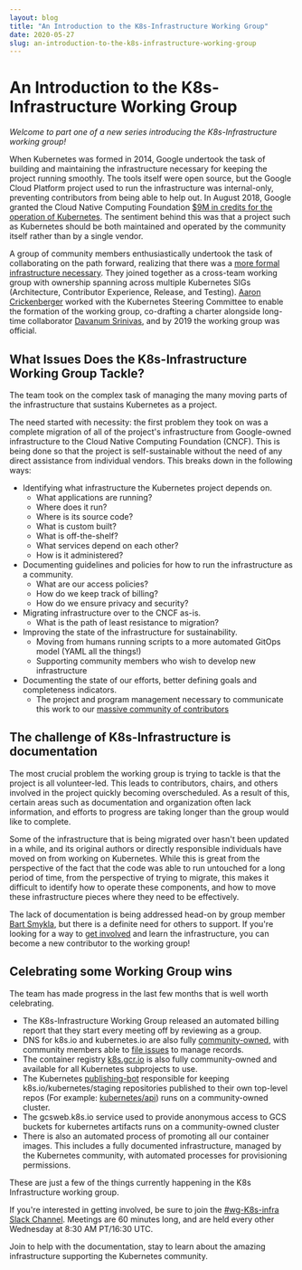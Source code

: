 ```yaml
---
layout: blog
title: "An Introduction to the K8s-Infrastructure Working Group"
date: 2020-05-27
slug: an-introduction-to-the-k8s-infrastructure-working-group
---
```


# An Introduction to the K8s-Infrastructure Working Group

*Welcome to part one of a new series introducing the K8s-Infrastructure working group!*

When Kubernetes was formed in 2014, Google undertook the task of building and maintaining the infrastructure necessary for keeping the project running smoothly. The tools itself were open source, but the Google Cloud Platform project used to run the infrastructure was internal-only, preventing contributors from being able to help out. In August 2018, Google granted the Cloud Native Computing Foundation [$9M in credits for the operation of Kubernetes](https://cloud.google.com/blog/products/gcp/google-cloud-grants-9m-in-credits-for-the-operation-of-the-kubernetes-project). The sentiment behind this was that a project such as Kubernetes should be both maintained and operated by the community itself rather than by a single vendor. 

A group of community members enthusiastically undertook the task of collaborating on the path forward, realizing that there was a [more formal infrastructure necessary](https://github.com/kubernetes/community/issues/2715). They joined together as a cross-team working group with ownership spanning across multiple Kubernetes SIGs (Architecture, Contributor Experience, Release, and Testing). [Aaron Crickenberger](https://twitter.com/spiffxp) worked with the Kubernetes Steering Committee to enable the formation of the working group, co-drafting a charter alongside long-time collaborator [Davanum Srinivas](https://twitter.com/dims), and by 2019 the working group was official.

## What Issues Does the K8s-Infrastructure Working Group Tackle?

The team took on the complex task of managing the many moving parts of the infrastructure that sustains Kubernetes as a project. 

The need started with necessity: the first problem they took on was a complete migration of all of the project's infrastructure from Google-owned infrastructure to the Cloud Native Computing Foundation (CNCF). This is being done so that the project is self-sustainable without the need of any direct assistance from individual vendors. This breaks down in the following ways:

* Identifying what infrastructure the Kubernetes project depends on.
    * What applications are running?
    * Where does it run?
    * Where is its source code?
    * What is custom built?
    * What is off-the-shelf?
    * What services depend on each other?
    * How is it administered?
* Documenting guidelines and policies for how to run the infrastructure as a community.
    * What are our access policies?
    * How do we keep track of billing?
    * How do we ensure privacy and security?
* Migrating infrastructure over to the CNCF as-is.
    * What is the path of least resistance to migration?
* Improving the state of the infrastructure for sustainability.
    *  Moving from humans running scripts to a more automated GitOps model (YAML all the things!)
    *  Supporting community members who wish to develop new infrastructure
* Documenting the state of our efforts, better defining goals and completeness indicators.
    * The project and program management necessary to communicate this work to our [massive community of contributors](https://kubernetes.io/blog/2020/04/21/contributor-communication/)

## The challenge of K8s-Infrastructure is documentation

The most crucial problem the working group is trying to tackle is that the project is all volunteer-led. This leads to contributors, chairs, and others involved in the project quickly becoming overscheduled. As a result of this, certain areas such as documentation and organization often lack information, and efforts to progress are taking longer than the group would like to complete.

Some of the infrastructure that is being migrated over hasn't been updated in a while, and its original authors or directly responsible individuals have moved on from working on Kubernetes. While this is great from the perspective of the fact that the code was able to run untouched for a long period of time, from the perspective of trying to migrate, this makes it difficult to identify how to operate these components, and how to move these infrastructure pieces where they need to be effectively.  

The lack of documentation is being addressed head-on by group member [Bart Smykla](https://twitter.com/bartsmykla), but there is a definite need for others to support. If you're looking for a way to [get involved](https://github.com/kubernetes/community/labels/wg%2Fk8s-infra) and learn the infrastructure, you can become a new contributor to the working group!  

## Celebrating some Working Group wins

The team has made progress in the last few months that is well worth celebrating. 

- The K8s-Infrastructure Working Group released an automated billing report that they start every meeting off by reviewing as a group. 
- DNS for k8s.io and kubernetes.io are also fully [community-owned](https://groups.google.com/g/kubernetes-dev/c/LZTYJorGh7c/m/u-ydk-yNEgAJ), with community members able to [file issues](https://github.com/kubernetes/k8s.io/issues/new?assignees=&labels=wg%2Fk8s-infra&template=dns-request.md&title=DNS+REQUEST%3A+%3Cyour-dns-record%3E) to manage records.
- The container registry [k8s.gcr.io](https://github.com/kubernetes/k8s.io/tree/master/k8s.gcr.io) is also fully community-owned and available for all Kubernetes subprojects to use. 
- The Kubernetes [publishing-bot](https://github.com/kubernetes/publishing-bot) responsible for keeping k8s.io/kubernetes/staging repositories published to their own top-level repos (For example: [kubernetes/api](https://github.com/kubernetes/api)) runs on a community-owned cluster.
- The gcsweb.k8s.io service used to provide anonymous access to GCS buckets for kubernetes artifacts runs on a community-owned cluster
- There is also an automated process of promoting all our container images. This includes a fully documented infrastructure, managed by the Kubernetes community, with automated processes for provisioning permissions. 

These are just a few of the things currently happening in the K8s Infrastructure working group. 

If you're interested in getting involved, be sure to join the [#wg-K8s-infra Slack Channel](https://app.slack.com/client/T09NY5SBT/CCK68P2Q2). Meetings are 60 minutes long, and are held every other Wednesday at 8:30 AM PT/16:30 UTC.

Join to help with the documentation, stay to learn about the amazing infrastructure supporting the Kubernetes community.
